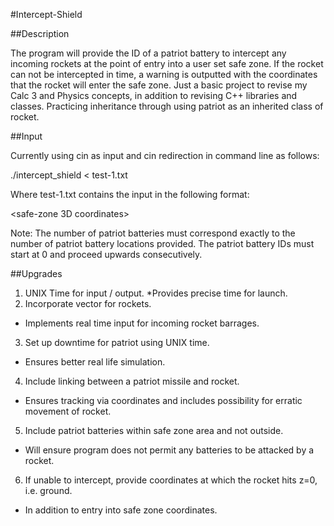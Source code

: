 #Intercept-Shield

##Description

The program will provide the ID of a patriot battery to intercept any incoming rockets at the point of entry into a user set safe zone.
If the rocket can not be intercepted in time, a warning is outputted with the coordinates that the rocket will enter the safe zone.
Just a basic project to revise my Calc 3 and Physics concepts, in addition to revising C++ libraries and classes.
Practicing inheritance through using patriot as an inherited class of rocket.

##Input

Currently using cin as input and cin redirection in command line as follows:

./intercept_shield < test-1.txt

Where test-1.txt contains the input in the following format:

<safe-zone 3D coordinates> <Radius>
<Incoming Rocket Location> <Incoming Rocket Directional Vector> <Rocket Speed>
<Number of Patriot Batteries>
<Patriot ID> <Patriot Battery Location>

Note: 	The number of patriot batteries must correspond exactly to the number of patriot battery locations provided.
		The patriot battery IDs must start at 0 and proceed upwards consecutively.

##Upgrades

1. UNIX Time for input / output.
 *Provides precise time for launch.
2. Incorporate vector for rockets.
  * Implements real time input for incoming rocket barrages.
3. Set up downtime for patriot using UNIX time.
  * Ensures better real life simulation.
4. Include linking between a patriot missile and rocket.
  * Ensures tracking via coordinates and includes possibility for erratic movement of rocket.
5. Include patriot batteries within safe zone area and not outside.
  * Will ensure program does not permit any batteries to be attacked by a rocket.
6. If unable to intercept, provide coordinates at which the rocket hits z=0, i.e. ground.
  * In addition to entry into safe zone coordinates.